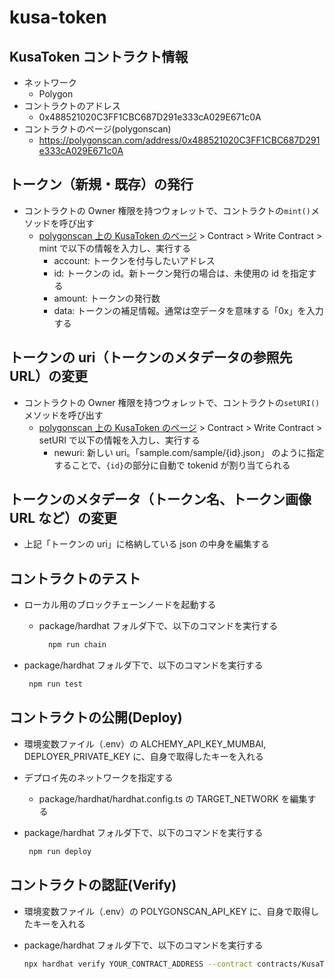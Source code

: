 # kusa-token

## KusaToken コントラクト情報

- ネットワーク
  - Polygon
- コントラクトのアドレス
  - 0x488521020C3FF1CBC687D291e333cA029E671c0A
- コントラクトのページ(polygonscan)
  - https://polygonscan.com/address/0x488521020C3FF1CBC687D291e333cA029E671c0A

## トークン（新規・既存）の発行

- コントラクトの Owner 権限を持つウォレットで、コントラクトの`mint()`メソッドを呼び出す
  - [polygonscan 上の KusaToken のページ](https://polygonscan.com/address/0x488521020C3FF1CBC687D291e333cA029E671c0A#writeContract) > Contract > Write Contract > mint で以下の情報を入力し、実行する
    - account: トークンを付与したいアドレス
    - id: トークンの id。新トークン発行の場合は、未使用の id を指定する
    - amount: トークンの発行数
    - data: トークンの補足情報。通常は空データを意味する「0x」を入力する

## トークンの uri（トークンのメタデータの参照先 URL）の変更

- コントラクトの Owner 権限を持つウォレットで、コントラクトの`setURI()`メソッドを呼び出す
  - [polygonscan 上の KusaToken のページ](https://polygonscan.com/address/0x488521020C3FF1CBC687D291e333cA029E671c0A#writeContract) > Contract > Write Contract > setURI で以下の情報を入力し、実行する
    - newuri: 新しい uri。「sample.com/sample/{id}.json」 のように指定することで、`{id}`の部分に自動で tokenid が割り当てられる

## トークンのメタデータ（トークン名、トークン画像 URL など）の変更

- 上記「トークンの uri」に格納している json の中身を編集する

## コントラクトのテスト

- ローカル用のブロックチェーンノードを起動する

  - package/hardhat フォルダ下で、以下のコマンドを実行する

    ```zsh
      npm run chain
    ```

- package/hardhat フォルダ下で、以下のコマンドを実行する

  ```zsh
   npm run test
  ```

## コントラクトの公開(Deploy)

- 環境変数ファイル（.env）の ALCHEMY_API_KEY_MUMBAI, DEPLOYER_PRIVATE_KEY に、自身で取得したキーを入れる
- デプロイ先のネットワークを指定する
  - package/hardhat/hardhat.config.ts の TARGET_NETWORK を編集する
- package/hardhat フォルダ下で、以下のコマンドを実行する

  ```zsh
   npm run deploy
  ```

## コントラクトの認証(Verify)

- 環境変数ファイル（.env）の POLYGONSCAN_API_KEY に、自身で取得したキーを入れる
- package/hardhat フォルダ下で、以下のコマンドを実行する

  ```zsh
  npx hardhat verify YOUR_CONTRACT_ADDRESS --contract contracts/KusaToken.sol:KusaToken --network NETWORK_NAME
  ```
